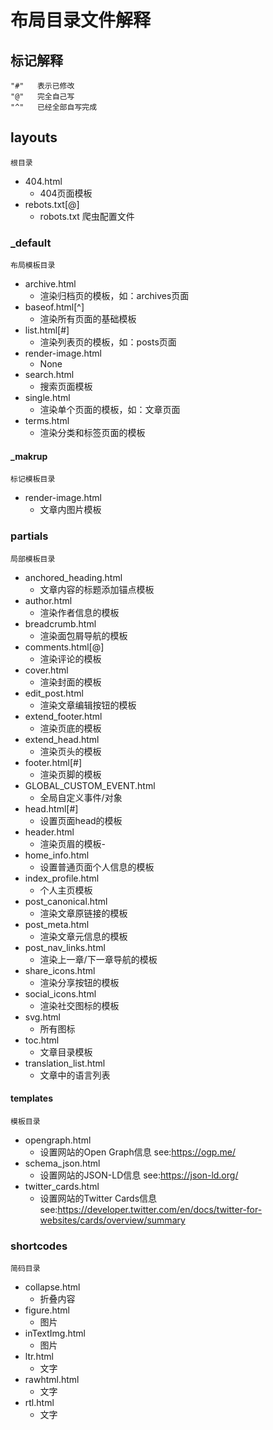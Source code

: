 # 布局目录文件解释

## 标记解释

``` text
"#"   表示已修改
"@"   完全自己写
"^"   已经全部自写完成
```

## layouts

``` text
根目录
```

- 404.html
  - 404页面模板
- rebots.txt[@]
  - robots.txt 爬虫配置文件

### _default

``` text
布局模板目录
```

- archive.html
  - 渲染归档页的模板，如：archives页面
- baseof.html[^]
  - 渲染所有页面的基础模板
- list.html[#]
  - 渲染列表页的模板，如：posts页面
- render-image.html
  - None
- search.html
  - 搜索页面模板
- single.html
  - 渲染单个页面的模板，如：文章页面
- terms.html
  - 渲染分类和标签页面的模板

#### _makrup

``` text
标记模板目录
```

- render-image.html
  - 文章内图片模板

### partials

``` text
局部模板目录
```

- anchored_heading.html
  - 文章内容的标题添加锚点模板
- author.html
  - 渲染作者信息的模板
- breadcrumb.html
  - 渲染面包屑导航的模板
- comments.html[@]
  - 渲染评论的模板
- cover.html
  - 渲染封面的模板
- edit_post.html
  - 渲染文章编辑按钮的模板
- extend_footer.html
  - 渲染页底的模板
- extend_head.html
  - 渲染页头的模板
- footer.html[#]
  - 渲染页脚的模板
- GLOBAL_CUSTOM_EVENT.html
  - 全局自定义事件/对象
- head.html[#]
  - 设置页面head的模板
- header.html
  - 渲染页眉的模板-
- home_info.html
  - 设置普通页面个人信息的模板
- index_profile.html
  - 个人主页模板
- post_canonical.html
  - 渲染文章原链接的模板
- post_meta.html
  - 渲染文章元信息的模板
- post_nav_links.html
  - 渲染上一章/下一章导航的模板
- share_icons.html
  - 渲染分享按钮的模板
- social_icons.html
  - 渲染社交图标的模板
- svg.html
  - 所有图标
- toc.html
  - 文章目录模板
- translation_list.html
  - 文章中的语言列表

#### templates

``` text
模板目录
```

- opengraph.html
  - 设置网站的Open Graph信息 see:<https://ogp.me/>
- schema_json.html
  - 设置网站的JSON-LD信息 see:<https://json-ld.org/>
- twitter_cards.html
  - 设置网站的Twitter Cards信息 see:<https://developer.twitter.com/en/docs/twitter-for-websites/cards/overview/summary>

### shortcodes

``` text
简码目录
```

- collapse.html
  - 折叠内容
- figure.html
  - 图片
- inTextImg.html
  - 图片
- ltr.html
  - 文字
- rawhtml.html
  - 文字
- rtl.html
  - 文字

